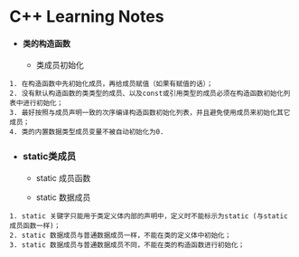 <h1>C++ Learning Notes </h1>

* #### 类的构造函数
    * 类成员初始化
```
1. 在构造函数中先初始化成员，再给成员赋值（如果有赋值的话）；
2. 没有默认构造函数的类类型的成员、以及const或引用类型的成员必须在构造函数初始化列表中进行初始化；
3. 最好按照与成员声明一致的次序编译构造函数初始化列表，并且避免使用成员来初始化其它成员；
4. 类的内置数据类型成员变量不被自动初始化为0.
```

* ### static类成员
    * static 成员函数

    * static 数据成员
```
1. static 关键字只能用于类定义体内部的声明中，定义时不能标示为static (与static成员函数一样)；
2. static 数据成员与普通数据成员一样，不能在类的定义体中初始化；
3. static 数据成员与普通数据成员不同，不能在类的构造函数进行初始化；
```
    